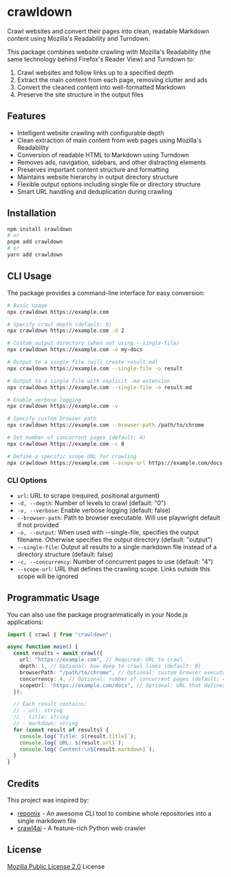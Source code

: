 # crawldown

Crawl websites and convert their pages into clean, readable Markdown content using Mozilla's Readability and Turndown.

This package combines website crawling with Mozilla's Readability (the same technology behind Firefox's Reader View) and Turndown to:

1. Crawl websites and follow links up to a specified depth
2. Extract the main content from each page, removing clutter and ads
3. Convert the cleaned content into well-formatted Markdown
4. Preserve the site structure in the output files

## Features

- Intelligent website crawling with configurable depth
- Clean extraction of main content from web pages using Mozilla's Readability
- Conversion of readable HTML to Markdown using Turndown
- Removes ads, navigation, sidebars, and other distracting elements
- Preserves important content structure and formatting
- Maintains website hierarchy in output directory structure
- Flexible output options including single file or directory structure
- Smart URL handling and deduplication during crawling

## Installation

```bash
npm install crawldown
# or
pnpm add crawldown
# or
yarn add crawldown
```

## CLI Usage

The package provides a command-line interface for easy conversion:

```bash
# Basic usage
npx crawldown https://example.com

# Specify crawl depth (default: 0)
npx crawldown https://example.com -d 2

# Custom output directory (when not using --single-file)
npx crawldown https://example.com -o my-docs

# Output to a single file (will create result.md)
npx crawldown https://example.com --single-file -o result

# Output to a single file with explicit .md extension
npx crawldown https://example.com --single-file -o result.md

# Enable verbose logging
npx crawldown https://example.com -v

# Specify custom browser path
npx crawldown https://example.com --browser-path /path/to/chrome

# Set number of concurrent pages (default: 4)
npx crawldown https://example.com -c 8

# Define a specific scope URL for crawling
npx crawldown https://example.com --scope-url https://example.com/docs
```

### CLI Options

- `url`: URL to scrape (required, positional argument)
- `-d, --depth`: Number of levels to crawl (default: "0")
- `-v, --verbose`: Enable verbose logging (default: false)
- `--browser-path`: Path to browser executable. Will use playwright default if not provided
- `-o, --output`: When used with --single-file, specifies the output filename. Otherwise specifies the output directory (default: "output")
- `--single-file`: Output all results to a single markdown file instead of a directory structure (default: false)
- `-c, --concurrency`: Number of concurrent pages to use (default: "4")
- `--scope-url`: URL that defines the crawling scope. Links outside this scope will be ignored

## Programmatic Usage

You can also use the package programmatically in your Node.js applications:

```typescript
import { crawl } from "crawldown";

async function main() {
  const results = await crawl({
    url: "https://example.com", // Required: URL to crawl
    depth: 1, // Optional: how deep to crawl links (default: 0)
    browserPath: "/path/to/chrome", // Optional: custom browser executable path
    concurrency: 4, // Optional: number of concurrent pages (default: 4)
    scopeUrl: "https://example.com/docs", // Optional: URL that defines crawling scope
  });

  // Each result contains:
  // - url: string
  // - title: string
  // - markdown: string
  for (const result of results) {
    console.log(`Title: ${result.title}`);
    console.log(`URL: ${result.url}`);
    console.log(`Content:\n${result.markdown}`);
  }
}
```

## Credits

This project was inspired by:

- [repomix](https://github.com/yamadashy/repomix) - An awesome CLI tool to combine whole repositories into a single markdown file
- [crawl4ai](https://github.com/unclecode/crawl4ai) - A feature-rich Python web crawler

## License

[Mozilla Public License 2.0](./LICENSE.md) License
